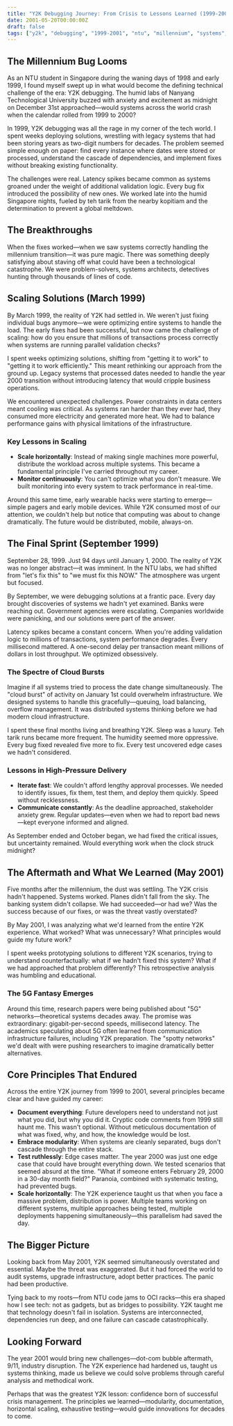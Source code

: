 ```yaml
---
title: "Y2K Debugging Journey: From Crisis to Lessons Learned (1999-2001)"
date: 2001-05-20T00:00:00Z
draft: false
tags: ["y2k", "debugging", "1999-2001", "ntu", "millennium", "systems", "crisis-management"]
---
```


## The Millennium Bug Looms

As an NTU student in Singapore during the waning days of 1998 and early 1999, I found myself swept up in what would become the defining technical challenge of the era: Y2K debugging. The humid labs of Nanyang Technological University buzzed with anxiety and excitement as midnight on December 31st approached—would systems across the world crash when the calendar rolled from 1999 to 2000?

In 1999, Y2K debugging was all the rage in my corner of the tech world. I spent weeks deploying solutions, wrestling with legacy systems that had been storing years as two-digit numbers for decades. The problem seemed simple enough on paper: find every instance where dates were stored or processed, understand the cascade of dependencies, and implement fixes without breaking existing functionality.

The challenges were real. Latency spikes became common as systems groaned under the weight of additional validation logic. Every bug fix introduced the possibility of new ones. We worked late into the humid Singapore nights, fueled by teh tarik from the nearby kopitiam and the determination to prevent a global meltdown.

## The Breakthroughs

When the fixes worked—when we saw systems correctly handling the millennium transition—it was pure magic. There was something deeply satisfying about staving off what could have been a technological catastrophe. We were problem-solvers, systems architects, detectives hunting through thousands of lines of code.

## Scaling Solutions (March 1999)

By March 1999, the reality of Y2K had settled in. We weren't just fixing individual bugs anymore—we were optimizing entire systems to handle the load. The early fixes had been successful, but now came the challenge of scaling: how do you ensure that millions of transactions process correctly when systems are running parallel validation checks?

I spent weeks optimizing solutions, shifting from "getting it to work" to "getting it to work efficiently." This meant rethinking our approach from the ground up. Legacy systems that processed dates needed to handle the year 2000 transition without introducing latency that would cripple business operations.

We encountered unexpected challenges. Power constraints in data centers meant cooling was critical. As systems ran harder than they ever had, they consumed more electricity and generated more heat. We had to balance performance gains with physical limitations of the infrastructure.

### Key Lessons in Scaling

- **Scale horizontally**: Instead of making single machines more powerful, distribute the workload across multiple systems. This became a fundamental principle I've carried throughout my career.
- **Monitor continuously**: You can't optimize what you don't measure. We built monitoring into every system to track performance in real-time.

Around this same time, early wearable hacks were starting to emerge—simple pagers and early mobile devices. While Y2K consumed most of our attention, we couldn't help but notice that computing was about to change dramatically. The future would be distributed, mobile, always-on.

## The Final Sprint (September 1999)

September 28, 1999. Just 94 days until January 1, 2000. The reality of Y2K was no longer abstract—it was imminent. In the NTU labs, we had shifted from "let's fix this" to "we must fix this NOW." The atmosphere was urgent but focused.

By September, we were debugging solutions at a frantic pace. Every day brought discoveries of systems we hadn't yet examined. Banks were reaching out. Government agencies were escalating. Companies worldwide were panicking, and our solutions were part of the answer.

Latency spikes became a constant concern. When you're adding validation logic to millions of transactions, system performance degrades. Every millisecond mattered. A one-second delay per transaction meant millions of dollars in lost throughput. We optimized obsessively.

### The Spectre of Cloud Bursts

Imagine if all systems tried to process the date change simultaneously. The "cloud burst" of activity on January 1st could overwhelm infrastructure. We designed systems to handle this gracefully—queuing, load balancing, overflow management. It was distributed systems thinking before we had modern cloud infrastructure.

I spent these final months living and breathing Y2K. Sleep was a luxury. Teh tarik runs became more frequent. The humidity seemed more oppressive. Every bug fixed revealed five more to fix. Every test uncovered edge cases we hadn't considered.

### Lessons in High-Pressure Delivery

- **Iterate fast**: We couldn't afford lengthy approval processes. We needed to identify issues, fix them, test them, and deploy them quickly. Speed without recklessness.
- **Communicate constantly**: As the deadline approached, stakeholder anxiety grew. Regular updates—even when we had to report bad news—kept everyone informed and aligned.

As September ended and October began, we had fixed the critical issues, but uncertainty remained. Would everything work when the clock struck midnight?

## The Aftermath and What We Learned (May 2001)

Five months after the millennium, the dust was settling. The Y2K crisis hadn't happened. Systems worked. Planes didn't fall from the sky. The banking system didn't collapse. We had succeeded—or had we? Was the success because of our fixes, or was the threat vastly overstated?

By May 2001, I was analyzing what we'd learned from the entire Y2K experience. What worked? What was unnecessary? What principles would guide my future work?

I spent weeks prototyping solutions to different Y2K scenarios, trying to understand counterfactually: what if we hadn't fixed this system? What if we had approached that problem differently? This retrospective analysis was humbling and educational.

### The 5G Fantasy Emerges

Around this time, research papers were being published about "5G" networks—theoretical systems decades away. The promise was extraordinary: gigabit-per-second speeds, millisecond latency. The academics speculating about 5G often learned from communication infrastructure failures, including Y2K preparation. The "spotty networks" we'd dealt with were pushing researchers to imagine dramatically better alternatives.

## Core Principles That Endured

Across the entire Y2K journey from 1999 to 2001, several principles became clear and have guided my career:

- **Document everything**: Future developers need to understand not just what you did, but why you did it. Cryptic code comments from 1999 still haunt me. This wasn't optional. Without meticulous documentation of what was fixed, why, and how, the knowledge would be lost.
- **Embrace modularity**: When systems are cleanly separated, bugs don't cascade through the entire stack.
- **Test ruthlessly**: Edge cases matter. The year 2000 was just one edge case that could have brought everything down. We tested scenarios that seemed absurd at the time. "What if someone enters February 29, 2000 in a 30-day month field?" Paranoia, combined with systematic testing, had prevented bugs.
- **Scale horizontally**: The Y2K experience taught us that when you face a massive problem, distribution is power. Multiple teams working on different systems, multiple approaches being tested, multiple deployments happening simultaneously—this parallelism had saved the day.

## The Bigger Picture

Looking back from May 2001, Y2K seemed simultaneously overstated and essential. Maybe the threat was exaggerated. But it had forced the world to audit systems, upgrade infrastructure, adopt better practices. The panic had been productive.

Tying back to my roots—from NTU code jams to OCI racks—this era shaped how I see tech: not as gadgets, but as bridges to possibility. Y2K taught me that technology doesn't fail in isolation. Systems are interconnected, dependencies run deep, and one failure can cascade catastrophically.

## Looking Forward

The year 2001 would bring new challenges—dot-com bubble aftermath, 9/11, industry disruption. The Y2K experience had hardened us, taught us systems thinking, made us believe we could solve problems through careful analysis and methodical work.

Perhaps that was the greatest Y2K lesson: confidence born of successful crisis management. The principles we learned—modularity, documentation, horizontal scaling, exhaustive testing—would guide innovations for decades to come.
